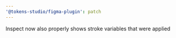 ```yaml
---
'@tokens-studio/figma-plugin': patch
---
```


Inspect now also properly shows stroke variables that were applied
